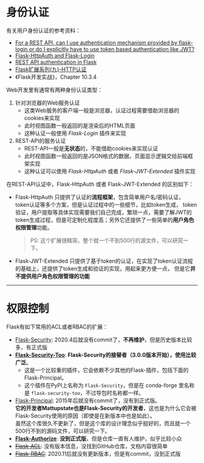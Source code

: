 
# 身份认证

有关用户身份认证的参考资料：
+ [For a REST API, can I use authentication mechanism provided by flask-login or do I explicitly have to use token based authentication like JWT?](https://stackoverflow.com/questions/65520316/for-a-rest-api-can-i-use-authentication-mechanism-provided-by-flask-login-or-do)
+ [Flask-HttpAuth and Flask-Login](https://stackoverflow.com/questions/26163767/flask-httpauth-and-flask-login)
+ [REST API authentication in Flask](https://medium.com/@anubabajide/rest-api-authentication-in-flask-481518a7479b)
+ [Flask扩展系列(九)–HTTP认证](http://www.bjhee.com/flask-ext9.html)
+ 《Flask开发实战》，Chapter 10.3.4

Web开发里有通常有两种身份认证类型：
1. 针对浏览器的Web服务认证
   + 这类Web服务的客户端一般是浏览器，认证过程需要借助浏览器的cookies来实现
   + 此时视图函数一般返回的是渲染后的HTML页面
   + 这种认证一般使用 *Flask-Login* 插件来实现
2. REST-API的服务认证
   + REST-API一般是**无状态**的，不能借助cookies来实现认证
   + 此时视图函数一般返回的是JSON格式的数据，页面显示逻辑交给前端框架实现
   + 这种认证可以使用 *Flask-HttpAuth* 或者 *Flask-JWT-Extended* 插件实现

在REST-API认证中，Flask-HttpAuth 或者 Flask-JWT-Extended 的区别如下：
+ Flask-HttpAuth 只提供了认证的**流程框架**，包含简单用户名/密码认证，token认证等多个方案，但是认证过程中的一些细节，比如token生成，
  token验证，用户提取等具体实现需要我们自己完成，繁琐一点，需要了解JWT的token生成过程，但是可定制化程度高；另外它还提供了一些简单的**用户角色权限管理**功能。     
  > PS: 这个扩展很精简，整个就一个不到500行的源文件，可以研究一下。
+ Flask-JWT-Extended 只提供了基于token的认证，在实现了token认证流程的基础上，还提供了token生成和验证的实现，用起来更方便一点，
  但是它**并不提供用户角色权限管理的功能**

-------
# 权限控制

Flask有如下常用的ACL或者RBAC的扩展：
+ [Flask-Security](https://pythonhosted.org/Flask-Security/): 2020.4后就没有commit了，**不再维护**，但是历史版本比较多，有正式版
+ [**Flask-Security-Too**](https://flask-security-too.readthedocs.io/en/stable/): **Flask-Security的接替者（3.0.0版本开始），使用比较广泛**。   
  + 这是一个比较重的插件，它会依赖不少其他的Flask-插件，包括下面的Flask-Principal。
  + 这个插件在PyPI上名称为 `Flask-Security`，但是在 conda-forge 里名称是 `flask-security-too`，不过导包时名称都一样。
+ [Flask-Principal](https://pythonhosted.org/Flask-Principal/): 2015年后就没有commit了，没有到正式版。   
  **它的开发者Mattupstate也是Flask-Security的开发者**，这也是为什么它会被Flask-Security使用的原因（即使是在新版本中也是如此）。    
  虽然这个库很久不更新了，但是这个库的设计理念似乎挺好的，而且就一个500行不到的源码文件，可以研究一下。
+ [**Flask-Authorize**](https://flask-authorize.readthedocs.io/en/latest/): **没到正式版**，但是仓库一直有人维护，似乎比较小众
+ [~~Flask-ACL~~](https://mikeboers.github.io/Flask-ACL/): 没有版本信息，没找到GitHub仓库，文档内容很简单
+ [~~Flask-RBAC~~](https://flask-rbac.readthedocs.io/en/latest/): 2020.11后就没有更新版本，但是有commit，没到正式版

